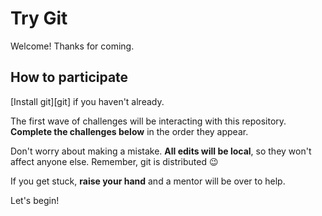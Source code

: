 Try Git
=======

Welcome! Thanks for coming.


## How to participate

[Install git][git] if you haven't already.

The first wave of challenges will be interacting with this repository.
**Complete the challenges below** in the order they appear.

Don't worry about making a mistake. **All edits will be local**,
so they won't affect anyone else. Remember, git is distributed :wink:

If you get stuck, **raise your hand** and a mentor will be over to help.

Let's begin!
